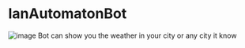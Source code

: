 # IanAutomatonBot
![image](https://user-images.githubusercontent.com/57582915/188905599-cf112214-b084-41a3-8f60-09590cc1779d.png)
Bot can show you the weather in your city or any city it know
